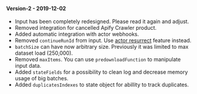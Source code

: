 #### Version-2 - 2019-12-02
- Input has been completely redesigned. Please read it again and adjust.
- Removed integration for cancelled Apify Crawler product.
- Added automatic integration with actor webhooks.
- Removed `continueRunId` from input. Use [actor resurrect](https://apify.com/docs/actor#run-resurrect) feature instead.
- `batchSize` can have now arbitrary size. Previously it was limited to max dataset load (250,000).
- Removed `maxItems`. You can use `predownloadFunction` to manipulate input data.
- Added `stateFields` for a possibility to clean log and decrease memory usage of big batches.
- Added `duplicatesIndexes` to state object for abillity to track duplicates.

